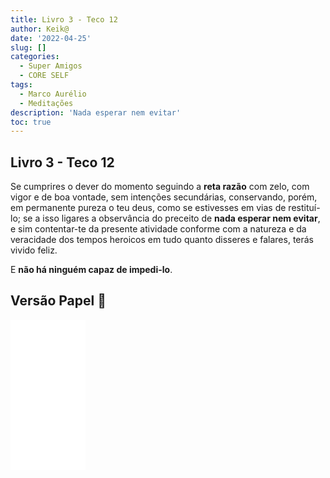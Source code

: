 ```yaml
---
title: Livro 3 - Teco 12
author: Keik@
date: '2022-04-25'
slug: []
categories:
  - Super Amigos
  - CORE SELF
tags:
  - Marco Aurélio
  - Meditações
description: 'Nada esperar nem evitar'
toc: true
---
```


## Livro 3 - Teco 12

Se cumprires o dever do momento seguindo a **reta razão** com zelo, com vigor e de boa vontade, sem intenções secundárias, conservando, porém, em permanente pureza o teu deus, como se estivesses em vias de restituí-lo; se a isso ligares a observância do preceito de **nada esperar nem evitar**, e sim contentar-te da presente atividade conforme com a natureza e da veracidade dos tempos heroicos em tudo quanto disseres e falares, terás vivido feliz. 

E **não há ninguém capaz de impedi-lo**.

## Versão Papel :book:
<iframe style="width:120px;height:240px;" marginwidth="0" marginheight="0" scrolling="no" frameborder="0" src="//ws-na.amazon-adsystem.com/widgets/q?ServiceVersion=20070822&OneJS=1&Operation=GetAdHtml&MarketPlace=BR&source=ss&ref=as_ss_li_til&ad_type=product_link&tracking_id=mundodekeika-20&language=pt_BR&marketplace=amazon&region=BR&placement=B092FVY4BB&asins=B092FVY4BB&linkId=37c5ec14221f61f811029aa88b520891&show_border=true&link_opens_in_new_window=true"></iframe>